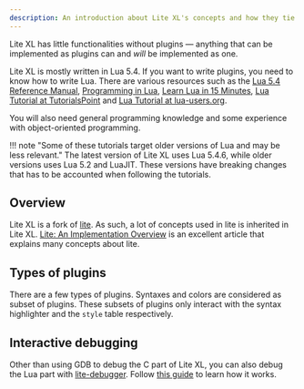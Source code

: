 ```yaml
---
description: An introduction about Lite XL's concepts and how they tie in to plugin development.
---
```


Lite XL has little functionalities without plugins — anything that can be implemented as plugins can
and _will_ be implemented as one.

Lite XL is mostly written in Lua 5.4.
If you want to write plugins, you need to know how to write Lua.
There are various resources such as the [Lua 5.4 Reference Manual][1], [Programming in Lua][2],
[Learn Lua in 15 Minutes][3], [Lua Tutorial at TutorialsPoint][4] and [Lua Tutorial at lua-users.org][5].

You will also need general programming knowledge and some experience with object-oriented programming.

!!! note "Some of these tutorials target older versions of Lua and may be less relevant."
    The latest version of Lite XL uses Lua 5.4.6, while older versions uses Lua 5.2
    and LuaJIT.
    These versions have breaking changes that has to be accounted when following the tutorials.

## Overview

Lite XL is a fork of [lite][6].
As such, a lot of concepts used in lite is inherited in Lite XL.
[Lite: An Implementation Overview][7] is an excellent article that explains many concepts about lite.

## Types of plugins

There are a few types of plugins.
Syntaxes and colors are considered as subset of plugins.
These subsets of plugins only interact with the syntax highlighter and the `style` table respectively.

## Interactive debugging

Other than using GDB to debug the C part of Lite XL, you can also debug the Lua part with [lite-debugger][8].
Follow [this guide][9] to learn how it works.


[1]: https://www.lua.org/manual/5.4/
[2]: https://www.lua.org/pil/
[3]: https://tylerneylon.com/a/learn-lua/
[4]: http://www.tutorialspoint.com/lua/lua_overview.htm
[5]: http://lua-users.org/wiki/LuaTutorial
[6]: https://github.com/rxi/lite
[7]: https://rxi.github.io/lite_an_implementation_overview.html
[8]: https://github.com/lite-xl/lite-xl-plugins/blob/master/plugins/lite-debugger.lua?raw=1
[9]: ./debugging.md
